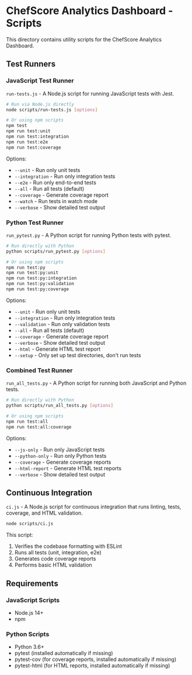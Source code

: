 # ChefScore Analytics Dashboard - Scripts

This directory contains utility scripts for the ChefScore Analytics Dashboard.

## Test Runners

### JavaScript Test Runner

`run-tests.js` - A Node.js script for running JavaScript tests with Jest.

```bash
# Run via Node.js directly
node scripts/run-tests.js [options]

# Or using npm scripts
npm test
npm run test:unit
npm run test:integration
npm run test:e2e
npm run test:coverage
```

Options:
- `--unit` - Run only unit tests
- `--integration` - Run only integration tests
- `--e2e` - Run only end-to-end tests
- `--all` - Run all tests (default)
- `--coverage` - Generate coverage report
- `--watch` - Run tests in watch mode
- `--verbose` - Show detailed test output

### Python Test Runner

`run_pytest.py` - A Python script for running Python tests with pytest.

```bash
# Run directly with Python
python scripts/run_pytest.py [options]

# Or using npm scripts
npm run test:py
npm run test:py:unit
npm run test:py:integration
npm run test:py:validation
npm run test:py:coverage
```

Options:
- `--unit` - Run only unit tests
- `--integration` - Run only integration tests
- `--validation` - Run only validation tests
- `--all` - Run all tests (default)
- `--coverage` - Generate coverage report
- `--verbose` - Show detailed test output
- `--html` - Generate HTML test report
- `--setup` - Only set up test directories, don't run tests

### Combined Test Runner

`run_all_tests.py` - A Python script for running both JavaScript and Python tests.

```bash
# Run directly with Python
python scripts/run_all_tests.py [options]

# Or using npm scripts
npm run test:all
npm run test:all:coverage
```

Options:
- `--js-only` - Run only JavaScript tests
- `--python-only` - Run only Python tests
- `--coverage` - Generate coverage reports
- `--html-report` - Generate HTML test reports
- `--verbose` - Show detailed test output

## Continuous Integration

`ci.js` - A Node.js script for continuous integration that runs linting, tests, coverage, and HTML validation.

```bash
node scripts/ci.js
```

This script:
1. Verifies the codebase formatting with ESLint
2. Runs all tests (unit, integration, e2e)
3. Generates code coverage reports
4. Performs basic HTML validation

## Requirements

### JavaScript Scripts
- Node.js 14+
- npm

### Python Scripts
- Python 3.6+
- pytest (installed automatically if missing)
- pytest-cov (for coverage reports, installed automatically if missing)
- pytest-html (for HTML reports, installed automatically if missing) 